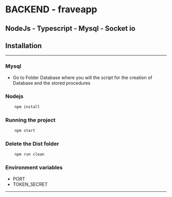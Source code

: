 # BACKEND - fraveapp

## NodeJs - Typescript - Mysql - Socket io

## Installation

---

### Mysql

- Go to Folder Database where you will the script for the creation of Database and the stored procedures


### Nodejs

```sh
    npm install
```

### Running the project

```sh
    npm start
```

### Delete  the Dist folder

```sh
    npm run clean
```

### Environment variables

- PORT
- TOKEN_SECRET

---
